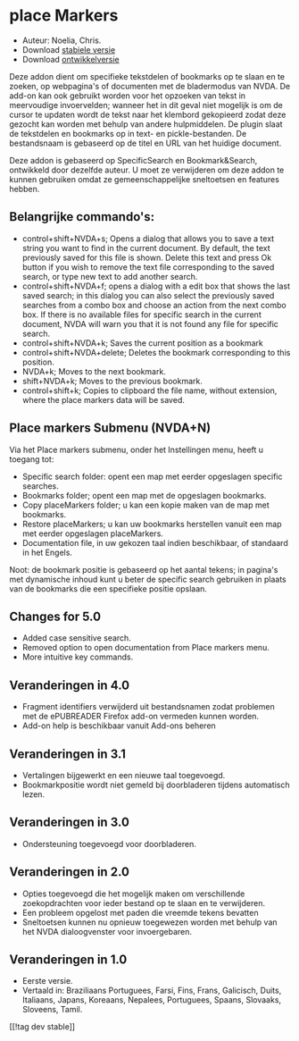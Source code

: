 # place Markers #

* Auteur: Noelia, Chris.
* Download [stabiele versie][1]
* Download [ontwikkelversie][2]

Deze addon dient om specifieke tekstdelen of bookmarks op te slaan en te
zoeken, op webpagina's of documenten met de bladermodus van NVDA. De add-on
kan ook gebruikt worden voor het opzoeken van tekst in meervoudige
invoervelden; wanneer het in dit geval niet mogelijk is om de cursor te
updaten wordt de tekst naar het klembord gekopieerd zodat deze gezocht kan
worden met behulp van andere hulpmiddelen. De plugin slaat de tekstdelen en
bookmarks op in text- en pickle-bestanden. De bestandsnaam is gebaseerd op
de titel en URL van het huidige document.

Deze addon is gebaseerd op SpecificSearch en Bookmark&Search, ontwikkeld
door dezelfde auteur. U moet ze verwijderen om deze addon te kunnen
gebruiken omdat ze gemeenschappelijke sneltoetsen en features hebben.

## Belangrijke commando's: ##

*	control+shift+NVDA+s; Opens a dialog that allows you to save a text string   you want to find in the current document. By default, the text previously saved for this file is shown. Delete this text and press Ok button if you wish to remove the text file corresponding to the saved search, or type new text to add another search.
*	control+shift+NVDA+f; opens a dialog with a edit box that shows the last saved search; in this dialog you can also select the previously saved searches from a combo box and choose an action from the next combo box. If there is no available files for specific search in the current document, NVDA will warn you that it is not found any file for specific search.
*	control+shift+NVDA+k; Saves the current position as a bookmark
*	control+shift+NVDA+delete; Deletes the bookmark corresponding to this position.
*	NVDA+k; Moves to the next bookmark.
*	shift+NVDA+k; Moves to the previous bookmark.
*	control+shift+k; Copies to clipboard the file name, without extension, where the place markers data will be saved.

## Place markers Submenu (NVDA+N) ##


Via het Place markers submenu, onder het Instellingen menu, heeft u toegang
tot:

*	Specific search folder: opent een map met eerder opgeslagen specific
  searches.
*	Bookmarks folder; opent een map met de opgeslagen bookmarks.
*	Copy placeMarkers folder; u kan een kopie maken van de map met bookmarks.
*	Restore placeMarkers; u kan uw bookmarks herstellen vanuit een map met
  eerder opgeslagen placeMarkers.
*	Documentation file, in uw gekozen taal indien beschikbaar, of standaard in
  het Engels.

Noot: de bookmark positie is gebaseerd op het aantal tekens; in pagina's met
dynamische inhoud kunt u beter de specific search gebruiken in plaats van de
bookmarks die een specifieke positie opslaan.


## Changes for 5.0 ##
* Added case sensitive search.
* Removed option to open documentation from Place markers menu.
* More intuitive key commands.

## Veranderingen in 4.0 ##
* Fragment identifiers verwijderd uit bestandsnamen zodat problemen met de
  ePUBREADER Firefox add-on vermeden kunnen worden.
* Add-on help is beschikbaar vanuit Add-ons beheren

## Veranderingen in 3.1 ##
* Vertalingen bijgewerkt en een nieuwe taal toegevoegd.
* Bookmarkpositie wordt niet gemeld bij doorbladeren tijdens automatisch
  lezen.

## Veranderingen in 3.0 ##
* Ondersteuning toegevoegd voor doorbladeren.

## Veranderingen in 2.0 ##
* Opties toegevoegd die het mogelijk maken om verschillende zoekopdrachten
  voor ieder bestand op te slaan en te verwijderen.
* Een probleem opgelost met paden die vreemde tekens bevatten
* Sneltoetsen kunnen nu opnieuw toegewezen worden met behulp van het NVDA
  dialoogvenster voor invoergebaren.


## Veranderingen in 1.0 ##
* Eerste versie.
* Vertaald in: Braziliaans Portuguees, Farsi, Fins, Frans, Galicisch, Duits,
  Italiaans, Japans, Koreaans, Nepalees, Portuguees, Spaans, Slovaaks,
  Sloveens, Tamil.

[[!tag dev stable]]

[1]: http://addons.nvda-project.org/files/get.php?file=pm

[2]: http://addons.nvda-project.org/files/get.php?file=pm-dev
